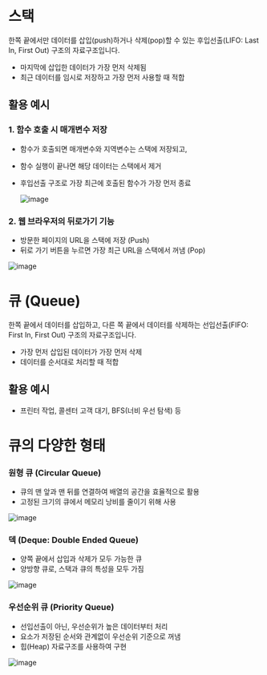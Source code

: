 # 스택

한쪽 끝에서만 데이터를 삽입(push)하거나 삭제(pop)할 수 있는 후입선출(LIFO: Last In, First Out) 구조의 자료구조입니다.

- 마지막에 삽입한 데이터가 가장 먼저 삭제됨
- 최근 데이터를 임시로 저장하고 가장 먼저 사용할 때 적합

## 활용 예시

### 1. **함수 호출 시 매개변수 저장**

- 함수가 호출되면 매개변수와 지역변수는 스택에 저장되고,
- 함수 실행이 끝나면 해당 데이터는 스택에서 제거
- 후입선출 구조로 가장 최근에 호출된 함수가 가장 먼저 종료
    
    ![image](https://github.com/user-attachments/assets/441910cf-8bb9-47fe-98aa-e796c747c47f)

    

### 2. **웹 브라우저의 뒤로가기 기능**

- 방문한 페이지의 URL을 스택에 저장 (Push)
- 뒤로 가기 버튼을 누르면 가장 최근 URL을 스택에서 꺼냄 (Pop)

![image](https://github.com/user-attachments/assets/627a9e3d-0240-4135-ac88-d3deebdc8af2)


# 큐 (Queue)

한쪽 끝에서 데이터를 삽입하고, 다른 쪽 끝에서 데이터를 삭제하는 선입선출(FIFO: First In, First Out) 구조의 자료구조입니다.

- 가장 먼저 삽입된 데이터가 가장 먼저 삭제
- 데이터를 순서대로 처리할 때 적합

## 활용 예시

- 프린터 작업, 콜센터 고객 대기, BFS(너비 우선 탐색) 등

# 큐의 다양한 형태

### 원형 큐 (Circular Queue)

- 큐의 맨 앞과 맨 뒤를 연결하여 배열의 공간을 효율적으로 활용
- 고정된 크기의 큐에서 메모리 낭비를 줄이기 위해 사용

![image](https://github.com/user-attachments/assets/2ed3dd1d-6de3-4a49-a963-a653b49ea80a)


### 덱 (Deque: Double Ended Queue)

- 양쪽 끝에서 삽입과 삭제가 모두 가능한 큐
- 양방향 큐로, 스택과 큐의 특성을 모두 가짐

![image](https://github.com/user-attachments/assets/c363b779-5f23-4a32-ba4f-482d016c9e9b)


### 우선순위 큐 (Priority Queue)

- 선입선출이 아닌, 우선순위가 높은 데이터부터 처리
- 요소가 저장된 순서와 관계없이 우선순위 기준으로 꺼냄
- 힙(Heap) 자료구조를 사용하여 구현

![image](https://github.com/user-attachments/assets/92258722-7b0d-4a8c-8868-ee2efdd7d49b)
